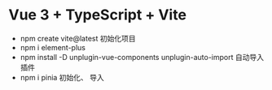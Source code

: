 # Vue 3 + TypeScript + Vite

- npm create vite@latest 初始化项目
- npm i element-plus
- npm install -D unplugin-vue-components unplugin-auto-import 自动导入插件
- npm i pinia 初始化、 导入
